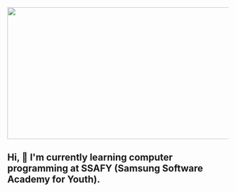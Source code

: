 <a href="https://github.com/devxb/gitanimals">
<img
  src="https://render.gitanimals.org/farms/HyeseongRo"
  width="600"
  height="300"
/>
</a>


## Hi, 🌱 I'm currently learning computer programming at SSAFY (Samsung Software Academy for Youth).

<!--
**Comet Ave./Comet Ave.** is a ✨ _special_ ✨ repository because its `README.md` (this file) appears on your GitHub profile.

Here are some ideas to get you started:

- 🔭 I’m currently working on ...
- 🌱 I’m currently learning ...
- 👯 I’m looking to collaborate on ...
- 🤔 I’m looking for help with ...
- 💬 Ask me about ...
- 📫 How to reach me: ...
- 😄 Pronouns: ...
- ⚡ Fun fact: ...
-->
